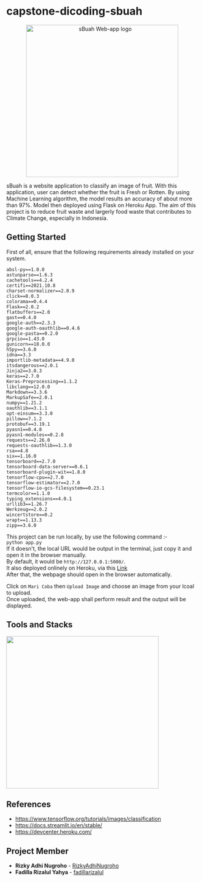 # capstone-dicoding-sbuah  
<p align="center">
  <img width="400" src="https://user-images.githubusercontent.com/76253393/147313139-bfc1fbc7-0cbe-4082-ab00-31c245b3a5ed.PNG" alt="sBuah Web-app logo">
</p> 
sBuah is a website application to classify an image of fruit. With this application, user can detect whether the fruit is Fresh or Rotten. By using Machine Learning algorithm, the model results an accuracy of about more than 97%. Model then deployed using Flask on Heroku App. The aim of this project is to reduce fruit waste and largerly food waste that contributes to Climate Change, especially in Indonesia.

## Getting Started  

First of all, ensure that the following requirements already installed on your system.
```text
absl-py==1.0.0
astunparse==1.6.3
cachetools==4.2.4
certifi==2021.10.8
charset-normalizer==2.0.9
click==8.0.3
colorama==0.4.4
Flask==2.0.2
flatbuffers==2.0
gast==0.4.0
google-auth==2.3.3
google-auth-oauthlib==0.4.6
google-pasta==0.2.0
grpcio==1.43.0
gunicorn==18.0.0
h5py==3.6.0
idna==3.3
importlib-metadata==4.9.0
itsdangerous==2.0.1
Jinja2==3.0.3
keras==2.7.0
Keras-Preprocessing==1.1.2
libclang==12.0.0
Markdown==3.3.6
MarkupSafe==2.0.1
numpy==1.21.2
oauthlib==3.1.1
opt-einsum==3.3.0
pillow==7.1.2
protobuf==3.19.1
pyasn1==0.4.8
pyasn1-modules==0.2.8
requests==2.26.0
requests-oauthlib==1.3.0
rsa==4.8
six==1.16.0
tensorboard==2.7.0
tensorboard-data-server==0.6.1
tensorboard-plugin-wit==1.8.0
tensorflow-cpu==2.7.0
tensorflow-estimator==2.7.0
tensorflow-io-gcs-filesystem==0.23.1
termcolor==1.1.0
typing_extensions==4.0.1
urllib3==1.26.7
Werkzeug==2.0.2
wincertstore==0.2
wrapt==1.13.3
zipp==3.6.0
```

This project can be run locally, by use the following command :-  
`python app.py`  
If it doesn't, the local URL would be output in the terminal, just copy it and open it in the browser manually.  
By default, it would be `http://127.0.0.1:5000/`.  
It also deployed onlinely on Heroku, via this [Link](https://sbuah-web-app.herokuapp.com/)  
After that, the webpage should open in the browser automatically.   

Click on `Mari Coba` then `Upload Image` and choose an image from your lcoal to upload.  
Once uploaded, the web-app shall perform result and the output will be displayed.  

## Tools and Stacks  
<p align="left">
  <img width="400" src="https://user-images.githubusercontent.com/76253393/147313507-016c0623-b512-4979-9bd8-61d6ca5f61ce.PNG">
</p>

## References  
* https://www.tensorflow.org/tutorials/images/classification
* https://docs.streamlit.io/en/stable/
* https://devcenter.heroku.com/

## Project Member
* **Rizky Adhi Nugroho**  - [RizkyAdhiNugroho](https://github.com/RizkyAdhiNugroho)
* **Fadilla Rizalul Yahya**  - [fadillarizalul](https://github.com/fadillarizalul)
